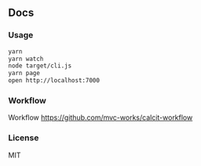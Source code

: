 
Docs
----

### Usage


```bash
yarn
yarn watch
node target/cli.js
yarn page
open http://localhost:7000
```

### Workflow

Workflow https://github.com/mvc-works/calcit-workflow

### License

MIT
